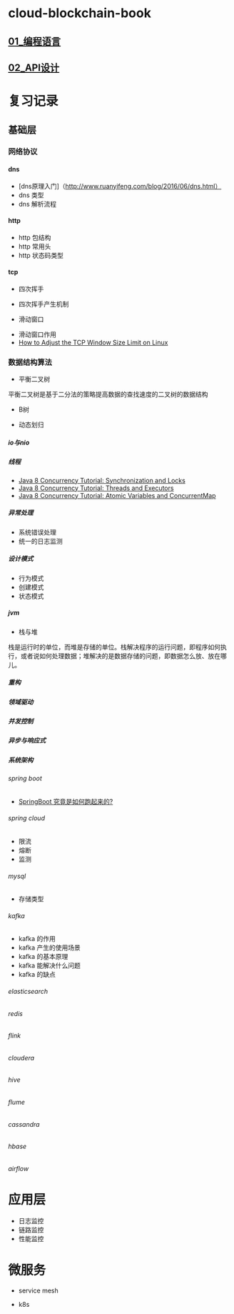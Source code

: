 cloud-blockchain-book
=====================

[01\_编程语言](01_编程语言/index.md)
------------------------------------

[02\_API设计](https://raw.githubusercontent.com/heidsoft/cloud-blockchain-book/master/02_API%E8%AE%BE%E8%AE%A1/OAuth%E5%BC%80%E5%8F%91%E4%B8%8E%E9%9B%86%E6%88%90.md)
---------------------------------------------------------------------------------------------------------------------------------------------------------------------

复习记录
========

基础层
------

### 网络协议
#### dns
* [dns原理入门]（http://www.ruanyifeng.com/blog/2016/06/dns.html） 
* dns 类型
* dns 解析流程

#### http
* http 包结构
* http 常用头
* http 状态码类型

#### tcp
* 四次挥手
- 四次挥手产生机制

* 滑动窗口
- 滑动窗口作用
- [How to Adjust the TCP Window Size Limit on Linux](https://netbeez.net/blog/tcp-window-size/)

### 数据结构算法

- 平衡二叉树

平衡二叉树是基于二分法的策略提高数据的查找速度的二叉树的数据结构

- B树

- 动态划归


##### io与nio

##### 线程

* [Java 8 Concurrency Tutorial: Synchronization and Locks](https://winterbe.com/posts/2015/04/30/java8-concurrency-tutorial-synchronized-locks-examples/)
* [Java 8 Concurrency Tutorial: Threads and Executors](https://winterbe.com/posts/2015/04/07/java8-concurrency-tutorial-thread-executor-examples/)
* [Java 8 Concurrency Tutorial: Atomic Variables and ConcurrentMap](https://winterbe.com/posts/2015/05/22/java8-concurrency-tutorial-atomic-concurrent-map-examples/)

##### 异常处理
- 系统错误处理
- 统一的日志监测

##### 设计模式
- 行为模式
- 创建模式
- 状态模式

##### jvm
- 栈与堆

 栈是运行时的单位，而堆是存储的单位。栈解决程序的运行问题，即程序如何执行，或者说如何处理数据；堆解决的是数据存储的问题，即数据怎么放、放在哪儿。


##### 重构

##### 领域驱动

##### 并发控制

##### 异步与响应式

##### 系统架构

###### spring boot
* [SpringBoot 究竟是如何跑起来的?](https://mp.weixin.qq.com/s?__biz=MzAwMDU1MTE1OQ==&mid=2653550562&idx=1&sn=6a2e2b48845f09f426b46a2650737a29&chksm=813a667ab64def6cd6561e641e6160d549cd11a417d3262121fab9de05e5326e2fa7ffe9dc77&scene=21#wechat_redirect)

###### spring cloud

* 限流
* 熔断
* 监测

######  mysql
- 存储类型


###### kafka
* kafka 的作用
* kafka 产生的使用场景
* kafka 的基本原理
* kafka 能解决什么问题
* kafka 的缺点


###### elasticsearch

###### redis

###### flink

###### cloudera

###### hive

###### flume

###### cassandra

###### hbase

###### airflow

应用层
======

- 日志监控
- 链路监控
- 性能监控

微服务
======

- service mesh

- k8s
